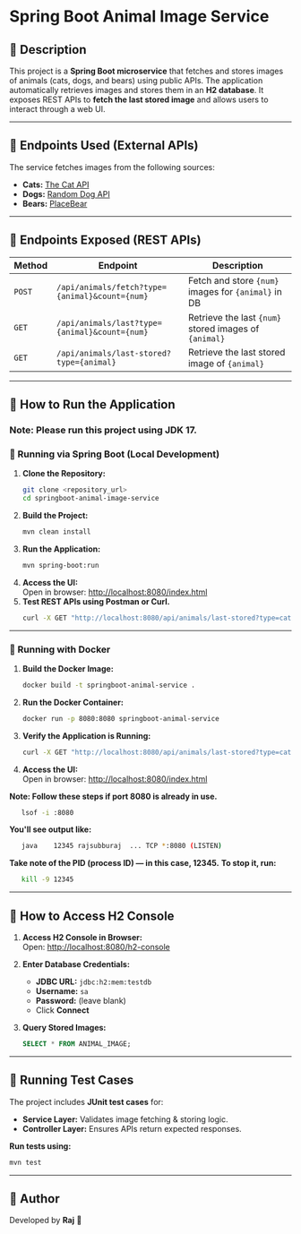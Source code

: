 # Spring Boot Animal Image Service

## 📌 Description
This project is a **Spring Boot microservice** that fetches and stores images of animals (cats, dogs, and bears) using public APIs. The application automatically retrieves images and stores them in an **H2 database**. It exposes REST APIs to **fetch the last stored image** and allows users to interact through a web UI.

---

## 📌 Endpoints Used (External APIs)
The service fetches images from the following sources:
- **Cats:** [The Cat API](https://api.thecatapi.com/v1/images/search)
- **Dogs:** [Random Dog API](https://random.dog/woof.json)
- **Bears:** [PlaceBear](https://placebear.com/)

---

## 📌 Endpoints Exposed (REST APIs)
| Method | Endpoint | Description |
|--------|----------|-------------|
| `POST` | `/api/animals/fetch?type={animal}&count={num}` | Fetch and store `{num}` images for `{animal}` in DB |
| `GET`  | `/api/animals/last?type={animal}&count={num}` | Retrieve the last `{num}` stored images of `{animal}` |
| `GET`  | `/api/animals/last-stored?type={animal}` | Retrieve the last stored image of `{animal}` |

---

## 📌 How to Run the Application

### Note: Please run this project using JDK 17.

### 🚀 Running via Spring Boot (Local Development)
1. **Clone the Repository:**
   ```bash
   git clone <repository_url>
   cd springboot-animal-image-service
   ```
2. **Build the Project:**
   ```bash
   mvn clean install
   ```
3. **Run the Application:**
   ```bash
   mvn spring-boot:run
   ```
4. **Access the UI:**  
   Open in browser: [http://localhost:8080/index.html](http://localhost:8080/index.html)  
5. **Test REST APIs using Postman or Curl.**
   ```bash
   curl -X GET "http://localhost:8080/api/animals/last-stored?type=cat"
   ```

---

### 🐳 Running with Docker
1. **Build the Docker Image:**
   ```bash
   docker build -t springboot-animal-service .
   ```
2. **Run the Docker Container:**
   ```bash
   docker run -p 8080:8080 springboot-animal-service
   ```
3. **Verify the Application is Running:**
   ```bash
   curl -X GET "http://localhost:8080/api/animals/last-stored?type=cat"
   ```
4. **Access the UI:**  
   Open in browser: [http://localhost:8080/index.html](http://localhost:8080/index.html)

**Note: Follow these steps if port 8080 is already in use.**
```bash
   lsof -i :8080
   ```
**You'll see output like:**
```bash
   java    12345 rajsubburaj  ... TCP *:8080 (LISTEN)
   ```
**Take note of the PID (process ID) — in this case, 12345.**
**To stop it, run:**
```bash
   kill -9 12345
   ```
---

## 📌 How to Access H2 Console
1. **Access H2 Console in Browser:**  
   Open: [http://localhost:8080/h2-console](http://localhost:8080/h2-console)

2. **Enter Database Credentials:**
   - **JDBC URL:** `jdbc:h2:mem:testdb`
   - **Username:** `sa`
   - **Password:** (leave blank)
   - Click **Connect**

3. **Query Stored Images:**
   ```sql
   SELECT * FROM ANIMAL_IMAGE;
   ```

---

## 📌 Running Test Cases
The project includes **JUnit test cases** for:
- **Service Layer:** Validates image fetching & storing logic.
- **Controller Layer:** Ensures APIs return expected responses.

**Run tests using:**  
```bash
mvn test
```

---

## 📌 Author
Developed by **Raj** 🚀  
